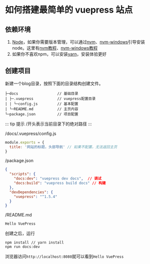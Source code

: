 # 如何搭建最简单的 vuepress 站点

## 依赖环境

1. [Node](https://nodejs.org/en/)，如果你需要版本管理，可以通过[nvm](https://github.com/nvm-sh/nvm)、[nvm-windows](https://github.com/coreybutler/nvm-windows)引导安装node。这里有[nvm教程](https://zhuanlan.zhihu.com/p/47977487)、[nvm-windows教程](https://www.jianshu.com/p/d0e0935b150a)
2. 如果你不喜欢npm，可以安装[yarn](https://classic.yarnpkg.com/zh-Hans/)，安装体验更好

## 创建项目

新建一个blog目录，按照下面的目录结构创建文件。

```
├─docs                  // 基础目录
| ├─.vuepress           // vuepress配置目录
| | └─config.js         // 基本配置
| └─README.md           // 主页内容
└─package.json          // 项目配置
```

::: tip 提示
/开头表示当前目录下的绝对路径
:::

/docs/.vuepress/config.js

```js
module.exports = {
  title: '网站的标题，头部导航' // 如果不配置，无法返回主页
}
```

/package.json

```json
{
  "scripts": {
    "docs:dev": "vuepress dev docs",  // 调试
    "docs:build": "vuepress build docs" // 构建
  },
  "devDependencies": {
    "vuepress": "^1.5.4"
  }
}
```

/README.md

```
Hello VuePress
```

创建之后，运行

```
npm install // yarn install
npm run docs:dev
```

浏览器访问`http://localhost:8080`就可以看到`Hello VuePress`